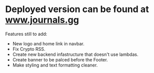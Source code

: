 # Deployed version can be found at www.journals.gg

Features still to add:
- New logo and home link in navbar.
- Fix Crypto RSS.
- Create new backend infastructure that doesn't use lambdas.
- Create banner to be palced before the Footer.
- Make styling and text formatting cleaner.